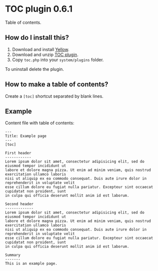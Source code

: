 TOC plugin 0.6.1
================
Table of contents.

How do I install this?
----------------------
1. Download and install [Yellow](https://github.com/datenstrom/yellow/).
2. Download and unzip [TOC plugin](https://github.com/datenstrom/yellow-plugins/raw/master/zip/toc.zip).
3. Copy `toc.php` into your `system/plugins` folder.

To uninstall delete the plugin.

How to make a table of contents?
--------------------------------
Create a `[toc]` shortcut separated by blank lines.  

Example
-------
Content file with table of contents:

    ---
    Title: Example page
    ---
    [toc]

    First header
    ------------
    Lorem ipsum dolor sit amet, consectetur adipisicing elit, sed do eiusmod tempor incididunt ut 
    labore et dolore magna pizza. Ut enim ad minim veniam, quis nostrud exercitation ullamco laboris 
    nisi ut aliquip ex ea commodo consequat. Duis aute irure dolor in reprehenderit in voluptate velit 
    esse cillum dolore eu fugiat nulla pariatur. Excepteur sint occaecat cupidatat non proident, sunt 
    in culpa qui officia deserunt mollit anim id est laborum.

    Second header
    -------------
    Lorem ipsum dolor sit amet, consectetur adipisicing elit, sed do eiusmod tempor incididunt ut 
    labore et dolore magna pizza. Ut enim ad minim veniam, quis nostrud exercitation ullamco laboris 
    nisi ut aliquip ex ea commodo consequat. Duis aute irure dolor in reprehenderit in voluptate velit 
    esse cillum dolore eu fugiat nulla pariatur. Excepteur sint occaecat cupidatat non proident, sunt 
    in culpa qui officia deserunt mollit anim id est laborum.
    
    Summary
    -------
    This is an example page.
